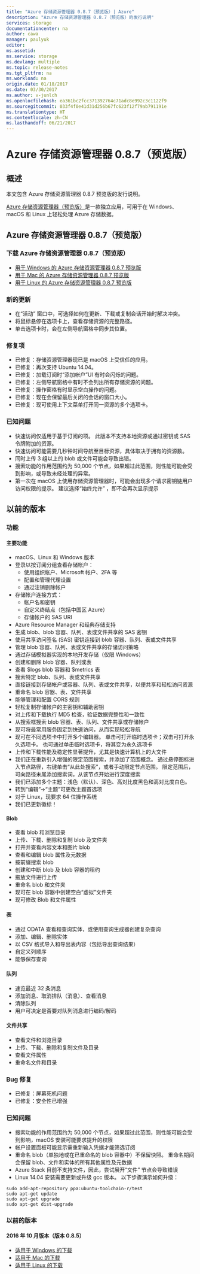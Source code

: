 ```yaml
---
title: "Azure 存储资源管理器 0.8.7（预览版）| Azure"
description: "Azure 存储资源管理器 0.8.7（预览版）的发行说明"
services: storage
documentationcenter: na
author: cawa
manager: paulyuk
editor: 
ms.assetid: 
ms.service: storage
ms.devlang: multiple
ms.topic: release-notes
ms.tgt_pltfrm: na
ms.workload: na
origin.date: 01/18/2017
ms.date: 03/30/2017
ms.author: v-junlch
ms.openlocfilehash: ea361bc2fcc371392764c71adc8e992c3c1122f9
ms.sourcegitcommit: 033f4f0e41d31d256b67fc623f12f79ab791191e
ms.translationtype: HT
ms.contentlocale: zh-CN
ms.lasthandoff: 06/21/2017
---
```

# Azure 存储资源管理器 0.8.7（预览版）
<a id="azure-storage-explorer-087-preview" class="xliff"></a>
## 概述
<a id="overview" class="xliff"></a>
本文包含 Azure 存储资源管理器 0.8.7 预览版的发行说明。

[Azure 存储资源管理器（预览版）](./vs-azure-tools-storage-manage-with-storage-explorer.md)是一款独立应用，可用于在 Windows、macOS 和 Linux 上轻松处理 Azure 存储数据。

## Azure 存储资源管理器 0.8.7（预览版）
<a id="azure-storage-explorer-087-preview" class="xliff"></a>
### 下载 Azure 存储资源管理器 0.8.7（预览版）
<a id="download-azure-storage-explorer-087-preview" class="xliff"></a>
- [用于 Windows 的 Azure 存储资源管理器 0.8.7 预览版](https://go.microsoft.com/fwlink/?LinkId=708343)
- [用于 Mac 的 Azure 存储资源管理器 0.8.7 预览版](https://go.microsoft.com/fwlink/?LinkId=708342)
- [用于 Linux 的 Azure 存储资源管理器 0.8.7 预览版](https://go.microsoft.com/fwlink/?LinkId=722418)

### 新的更新
<a id="new-updates" class="xliff"></a>
- 在“活动”  窗口中，可选择如何在更新、下载或复制会话开始时解决冲突。
- 将鼠标悬停在选项卡上，查看存储资源的完整路径。
- 单击选项卡时，会在左侧导航窗格中同步其位置。

### 修复项
<a id="fixes" class="xliff"></a>
- 已修复：存储资源管理器现已是 macOS 上受信任的应用。
- 已修复：再次支持 Ubuntu 14.04。
- 已修复：加载订阅时“添加帐户”UI 有时会闪烁的问题。
- 已修复：左侧导航窗格中有时不会列出所有存储资源的问题。
- 已修复：操作窗格有时显示空白操作的问题。
- 已修复：现在会保留最后关闭的会话的窗口大小。
- 已修复：现可使用上下文菜单打开同一资源的多个选项卡。

### 已知问题
<a id="known-issues" class="xliff"></a>
- 快速访问仅适用于基于订阅的项。 此版本不支持本地资源或通过密钥或 SAS 令牌附加的资源。
- 快速访问可能需要几秒钟时间导航至目标资源，具体取决于拥有的资源数。
- 同时上传 3 组以上的 blob 或文件可能会导致出错。
- 搜索功能的作用范围约为 50,000 个节点，如果超过此范围，则性能可能会受到影响，或导致未经处理的异常。
- 第一次在 macOS 上使用存储资源管理器时，可能会出现多个请求密钥链用户访问权限的提示。 建议选择“始终允许”  ，即不会再次显示提示

## 以前的版本
<a id="previous-releases" class="xliff"></a>
### 功能
<a id="features" class="xliff"></a>
#### 主要功能
<a id="main-features" class="xliff"></a>
- macOS、Linux 和 Windows 版本
- 登录以按订阅分组查看存储帐户：
    - 使用组织帐户、Microsoft 帐户、2FA 等
    - 配置和管理代理设置
    - 通过注销删除帐户
- 存储帐户连接方式：
    - 帐户名和密钥
    - 自定义终结点（包括中国区 Azure）
    - 存储帐户的 SAS URI
- Azure Resource Manager 和经典存储支持
- 生成 blob、blob 容器、队列、表或文件共享的 SAS 密钥
- 使用共享访问签名 (SAS) 密钥连接到 blob 容器、队列、表或文件共享
- 管理 blob 容器、队列、表或文件共享的存储访问策略
- 通过存储模拟器实现的本地开发存储（仅限 Windows）
- 创建和删除 blob 容器、队列或表
- 查看 $logs blob 容器和 $metrics 表
- 搜索特定 blob、队列、表或文件共享
- 直接链接到存储帐户或容器、队列、表或文件共享，以便共享和轻松访问资源
- 重命名 blob 容器、表、文件共享
- 能够管理和配置 CORS 规则
- 轻松复制存储帐户的主密钥和辅助密钥
- 对上传和下载执行 MD5 检查，验证数据完整性和一致性
- 从搜索框搜索 blob 容器、表、队列、文件共享或存储帐户
- 现可将最常用服务固定到快速访问，从而实现轻松导航
- 现可在不同选项卡中打开多个编辑器。 单击可打开临时选项卡；双击可打开永久选项卡。 也可通过单击临时选项卡，将其变为永久选项卡
- 上传和下载性能及稳定性显著提升，尤其是快速计算机上的大文件
- 我们正在重新引入增强的限定范围搜索，并添加了范围概念。 通过悬停图标进入节点路径，右键单击“从此处搜索”，或者手动限定节点范围。 限定范围后，可向路径末尾添加搜索词，从该节点开始进行深度搜索
- 我们已添加多个主题：浅色（默认）、深色、高对比度黑色和高对比度白色。
- 转到“编辑”->“主题”可更改主题首选项
- 对于 Linux，现要求 64 位操作系统
- 我们已更新徽标！
#### Blob
<a id="blobs" class="xliff"></a>
- 查看 blob 和浏览目录
- 上传、下载、删除和复制 blob 及文件夹
- 打开并查看内容文本和图片 blob
- 查看和编辑 blob 属性及元数据
- 按前缀搜索 blob
- 创建和中断 blob 及 blob 容器的租约
- 拖放文件进行上传
- 重命名 blob 和文件夹
- 现可在 blob 容器中创建空白“虚拟”文件夹
- 现可修改 Blob 和文件属性
#### 表
<a id="tables" class="xliff"></a>
- 通过 ODATA 查看和查询实体，或使用查询生成器创建复杂查询
- 添加、编辑、删除实体
- 以 CSV 格式导入和导出表内容（包括导出查询结果）
- 自定义列顺序
- 能够保存查询
#### 队列
<a id="queues" class="xliff"></a>
- 速览最近 32 条消息
- 添加消息、取消排队（消息）、查看消息
- 清除队列
- 用户可决定是否要对队列消息进行编码/解码
#### 文件共享
<a id="file-shares" class="xliff"></a>
- 查看文件和浏览目录
- 上传、下载、删除和复制文件及目录
- 查看文件属性
- 重命名文件和目录

### Bug 修复
<a id="bug-fixes" class="xliff"></a>
- 已修复：屏幕死机问题
- 已修复：安全性已增强

### 已知问题
<a id="known-issues" class="xliff"></a>
- 搜索功能的作用范围约为 50,000 个节点，如果超过此范围，则性能可能会受到影响，macOS 安装可能要求提升的权限
- 帐户设置面板可能显示需重新输入凭据才能筛选订阅
- 重命名 blob（单独地或在已重命名的 blob 容器中）不保留快照。 重命名期间会保留 blob、文件和实体的所有其他属性及元数据
- Azure Stack 目前不支持文件，因此，尝试展开“文件”  节点会导致错误
- Linux 14.04 安装需要更新或升级 gcc 版本。 以下步骤演示如何升级：

```
sudo add-apt-repository ppa:ubuntu-toolchain-r/test
sudo apt-get update
sudo apt-get upgrade
sudo apt-get dist-upgrade
```

### 以前的版本
<a id="previous-versions" class="xliff"></a>
#### 2016 年 10 月版本（版本 0.8.5）
<a id="october-2016-release-version-085" class="xliff"></a>
- [适用于 Windows 的下载](https://go.microsoft.com/fwlink/?LinkId=809306)
- [适用于 Mac 的下载](https://go.microsoft.com/fwlink/?LinkId=809307)
- [适用于 Linux 的下载](https://go.microsoft.com/fwlink/?LinkId=809308)